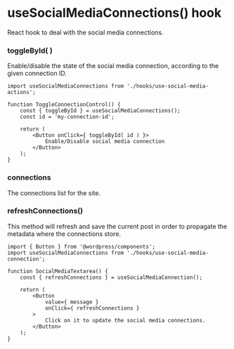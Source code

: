 # useSocialMediaConnections() hook

React hook to deal with the social media connections.

### toggleById( <id> )

Enable/disable the state of the social media connection, according to the given connection ID.

```es6
import useSocialMediaConnections from './hooks/use-social-media-actions';

function ToggleConnectionControl() {
	const { toggleById } = useSocialMediaConnections();
	const id = 'my-connection-id';

	return (
		<Button onClick={ toggleById( id ) }>
			Enable/Disable social media connection
		</Button>
	);
}
```

### connections

The connections list for the site.

### refreshConnections()

This method will refresh and save the current post in order to propagate the metadata where the connections store.

```es6
import { Button } from '@wordpress/components';
import useSocialMediaConnections from './hooks/use-social-media-connection';

function SocialMediaTextarea() {
	const { refreshConnections } = useSocialMediaConnection();

	return (
		<Button
			value={ message }
			onClick={ refreshConnections }
		>
			Click on it to update the social media connections.
		</Button>
	);
}
```

